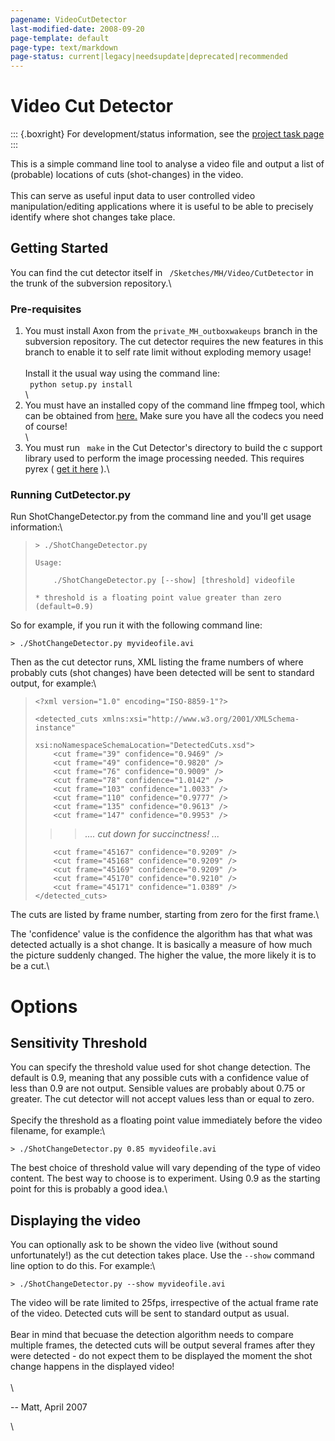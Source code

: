 ```yaml
---
pagename: VideoCutDetector
last-modified-date: 2008-09-20
page-template: default
page-type: text/markdown
page-status: current|legacy|needsupdate|deprecated|recommended
---
```

Video Cut Detector
==================

::: {.boxright}
For development/status information, see the [project task page](/Developers/Projects/VideoCutDetector.html)
:::

This is a simple command line tool to analyse a video file and output a
list of (probable) locations of cuts (shot-changes) in the video.\
\
This can serve as useful input data to user controlled video
manipulation/editing applications where it is useful to be able to
precisely identify where shot changes take place.

Getting Started
---------------

You can find the cut detector itself in
` /Sketches/MH/Video/CutDetector` in the trunk of the subversion
repository.\

### Pre-requisites

1.  You must install Axon from the ` private_MH_outboxwakeups ` branch
    in the subversion repository. The cut detector requires the new
    features in this branch to enable it to self rate limit without
    exploding memory usage!\
    \
    Install it the usual way using the command line:\
    ` python setup.py install`\
    \
2.  You must have an installed copy of the command line ffmpeg tool,
    which can be obtained from [here.](http://ffmpeg.mplayerhq.hu/) Make
    sure you have all the codecs you need of course!\
    \
3.  You must run ` make` in the Cut Detector\'s directory to build the c
    support library used to perform the image processing needed. This
    requires pyrex ( [get it here](http://www.cosc.canterbury.ac.nz/greg.ewing/python/Pyrex/) ).\

### Running CutDetector.py

Run ShotChangeDetector.py from the command line and you\'ll get usage
information:\

>     > ./ShotChangeDetector.py
>
>     Usage:
>
>         ./ShotChangeDetector.py [--show] [threshold] videofile
>
>     * threshold is a floating point value greater than zero (default=0.9)

So for example, if you run it with the following command line:

``` {style="margin-left: 40px;"}
> ./ShotChangeDetector.py myvideofile.avi
```

Then as the cut detector runs, XML listing the frame numbers of where
probably cuts (shot changes) have been detected will be sent to standard
output, for example:\

>     <?xml version="1.0" encoding="ISO-8859-1"?>
>
>     <detected_cuts xmlns:xsi="http://www.w3.org/2001/XMLSchema-instance"
>                       xsi:noNamespaceSchemaLocation="DetectedCuts.xsd">
>         <cut frame="39" confidence="0.9469" />
>         <cut frame="49" confidence="0.9820" />
>         <cut frame="76" confidence="0.9009" />
>         <cut frame="78" confidence="1.0142" />
>         <cut frame="103" confidence="1.0033" />
>         <cut frame="110" confidence="0.9777" />
>         <cut frame="135" confidence="0.9613" />
>         <cut frame="147" confidence="0.9953" />
>
> > > *\.... cut down for succinctness! \...*
>
>         <cut frame="45167" confidence="0.9209" />
>         <cut frame="45168" confidence="0.9209" />
>         <cut frame="45169" confidence="0.9209" />
>         <cut frame="45170" confidence="0.9210" />
>         <cut frame="45171" confidence="1.0389" />
>     </detected_cuts>

The cuts are listed by frame number, starting from zero for the first
frame.\

The \'confidence\' value is the confidence the algorithm has that what
was detected actually is a shot change. It is basically a measure of how
much the picture suddenly changed. The higher the value, the more likely
it is to be a cut.\

Options
=======

Sensitivity Threshold
---------------------

You can specify the threshold value used for shot change detection. The
default is 0.9, meaning that any possible cuts with a confidence value
of less than 0.9 are not output. Sensible values are probably about 0.75
or greater. The cut detector will not accept values less than or equal
to zero.\
\
Specify the threshold as a floating point value immediately before the
video filename, for example:\

``` {style="margin-left: 40px;"}
> ./ShotChangeDetector.py 0.85 myvideofile.avi
```

The best choice of threshold value will vary depending of the type of
video content. The best way to choose is to experiment. Using 0.9 as the
starting point for this is probably a good idea.\

Displaying the video
--------------------

You can optionally ask to be shown the video live (without sound
unfortunately!) as the cut detection takes place. Use the ` --show `
command line option to do this. For example:\

``` {style="margin-left: 40px;"}
> ./ShotChangeDetector.py --show myvideofile.avi
```

The video will be rate limited to 25fps, irrespective of the actual
frame rate of the video. Detected cuts will be sent to standard output
as usual.\
\
Bear in mind that becuase the detection algorithm needs to compare
multiple frames, the detected cuts will be output several frames after
they were detected - do not expect them to be displayed the moment the
shot change happens in the displayed video!\
\
\

\-- Matt, April 2007

\
